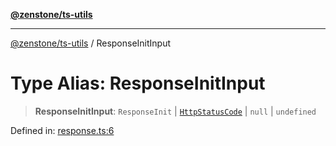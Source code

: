 [**@zenstone/ts-utils**](../README.md)

***

[@zenstone/ts-utils](../globals.md) / ResponseInitInput

# Type Alias: ResponseInitInput

> **ResponseInitInput**: `ResponseInit` \| [`HttpStatusCode`](HttpStatusCode.md) \| `null` \| `undefined`

Defined in: [response.ts:6](https://github.com/janpoem/ts-utils/blob/d3cd470a5c675e0cbb24c01f6f88f5c578c50491/src/http/response.ts#L6)
